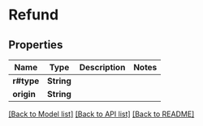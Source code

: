 # Refund

## Properties

Name | Type | Description | Notes
------------ | ------------- | ------------- | -------------
**r#type** | **String** |  | 
**origin** | **String** |  | 

[[Back to Model list]](../README.md#documentation-for-models) [[Back to API list]](../README.md#documentation-for-api-endpoints) [[Back to README]](../README.md)


